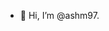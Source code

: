 - 👋 Hi, I’m @ashm97.

<!---
ashm97/ashm97 is a ✨ special ✨ repository because its `README.md` (this file) appears on your GitHub profile.
You can click the Preview link to take a look at your changes.
--->
